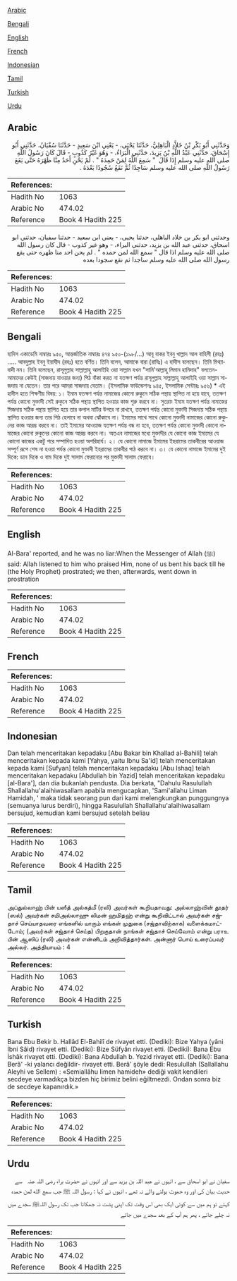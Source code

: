 [Arabic](#arabic)

[Bengali](#bengali)

[English](#english)

[French](#french)

[Indonesian](#indonesian)

[Tamil](#tamil)

[Turkish](#turkish)

[Urdu](#urdu)

## Arabic


<div dir="rtl" lang="ar" style={{fontSize:'larger',backgroundColor:'#f8f9fa',padding:20}}>
وَحَدَّثَنِي أَبُو بَكْرِ بْنُ خَلاَّدٍ الْبَاهِلِيُّ، حَدَّثَنَا يَحْيَى، - يَعْنِي ابْنَ سَعِيدٍ - حَدَّثَنَا سُفْيَانُ، حَدَّثَنِي أَبُو إِسْحَاقَ، حَدَّثَنِي عَبْدُ اللَّهِ بْنُ يَزِيدَ، حَدَّثَنِي الْبَرَاءُ، - وَهُوَ غَيْرُ كَذُوبٍ - قَالَ كَانَ رَسُولُ اللَّهِ صلى الله عليه وسلم إِذَا قَالَ ‏ "‏ سَمِعَ اللَّهُ لِمَنْ حَمِدَهُ ‏"‏ ‏.‏ لَمْ يَحْنِ أَحَدٌ مِنَّا ظَهْرَهُ حَتَّى يَقَعَ رَسُولُ اللَّهِ صلى الله عليه وسلم سَاجِدًا ثُمَّ نَقَعُ سُجُودًا بَعْدَهُ ‏.‏
</div>
<div style={{backgroundColor:'#f8f9fa',padding:20, marginBottom: 10}}><table> <thead> <tr> <th>References:</th> <th></th> </tr> </thead> <tbody><tr><td>Hadith No</td><td>1063</td></tr><tr><td>Arabic No</td><td>474.02</td></tr><tr><td>Reference</td><td>Book 4 Hadith 225</td></tr></tbody></table></div>


<div dir="rtl" lang="ar" style={{fontSize:'larger',backgroundColor:'#f8f9fa',padding:20}}>
وحدثني ابو بكر بن خلاد الباهلي، حدثنا يحيى، - يعني ابن سعيد - حدثنا سفيان، حدثني ابو اسحاق، حدثني عبد الله بن يزيد، حدثني البراء، - وهو غير كذوب - قال كان رسول الله صلى الله عليه وسلم اذا قال " سمع الله لمن حمده " . لم يحن احد منا ظهره حتى يقع رسول الله صلى الله عليه وسلم ساجدا ثم نقع سجودا بعده
</div>
<div style={{backgroundColor:'#f8f9fa',padding:20, marginBottom: 10}}><table> <thead> <tr> <th>References:</th> <th></th> </tr> </thead> <tbody><tr><td>Hadith No</td><td>1063</td></tr><tr><td>Arabic No</td><td>474.02</td></tr><tr><td>Reference</td><td>Book 4 Hadith 225</td></tr></tbody></table></div>

## Bengali


<div dir="ltr" lang="bn" style={{fontSize:'larger',backgroundColor:'#f8f9fa',padding:20}}>
হাদিস একাডেমি নাম্বারঃ ৯৫০, আন্তর্জাতিক নাম্বারঃ ৪৭৪ ৯৫০-(১৯৮/...) আবূ বাকর ইবনু খাল্লাদ আল বাহিলী (রহঃ) ..... আবদুল্লাহ ইবনু ইয়াযীদ (রহঃ) হতে বর্ণিত। তিনি বলেন, আমাকে বারা (রাযিঃ) এ হাদীস বলেছেন। তিনি মিথ্যাবাদী নন। তিনি বলেছেন, রাসূলুল্লাহ সাল্লাল্লাহু আলাইহি ওয়া সাল্লাম যখন "সামি'আল্লাহু লিমান হামিদাহ" বলতেন- আমাদের কেউই (সাজদায় যাওয়ার জন্য) পিঠ বাঁকা করত না যতক্ষণ পর্যন্ত রাসূলুল্লাহ সাল্লাল্লাহু আলাইহি ওয়া সাল্লাম সাজদায় না যেতেন। তার পরে আমরা সাজদায় যেতাম। (ইসলামিক ফাউন্ডেশনঃ ৯৪৫, ইসলামিক সেন্টারঃ ৯৫৬) * এই হাদীস হতে শিক্ষণীয় বিষয়: ১। ইমাম যতক্ষণ পর্যন্ত নামাজের কোনো রুকুনে সঠিক পন্থায় স্থাপিত না হয়ে যাবে, ততক্ষণ পর্যন্ত কোনো মুক্তাদী সেই রুকুনে সঠিক পন্থায় স্থাপিত হওয়ার কাজ শুরু করবে না। সুতরাং ইমাম যতক্ষণ পর্যন্ত নামাজের সিজদায় সঠিক পন্থায় স্থাপিত হয়ে তার কপাল মাটির উপরে না রাখবে, ততক্ষণ পর্যন্ত কোনো মুক্তাদী সিজদায় সঠিক পন্থায় স্থাপিত হওয়ার জন্য তার পিঠ হেলাবে না অথবা ঝোঁকাবে না। ইমামের সাথে সাথে কোনো মুক্তাদী নামাজের কোনো রুকুনের কাজ আরম্ভ করবে না। তাই ইমামের আওয়াজ যতক্ষণ পর্যন্ত বন্ধ না হবে, ততক্ষণ পর্যন্ত কোনো মুক্তাদী কোনো নামাজের কোনো রুকুনের কোনো কাজ আরম্ভ করবে না। অতএব নামাজের মধ্যে মুক্তাদীর যে কোনো কাজ ইমামের যে কোনো কাজের একটু পরে সম্পাদিত হওয়া অপরিহার্য। ২। যে কোনো নামাজে ইমামের ইহরামের তাকবীরের আওয়াজ সম্পূর্ণ রূপে শেষ না হওয়া পর্যন্ত কোনো মুক্তাদী ইহরামের তাকবীর পাঠ করবে না। ৩। যে কোনো নামাজে ইমামের দুই দিকে: ডান দিকে ও বাম দিকে দুই সালাম ফেরানোর পর মুক্তাদী সালাম ফেরাবে।
</div>
<div style={{backgroundColor:'#f8f9fa',padding:20, marginBottom: 10}}><table> <thead> <tr> <th>References:</th> <th></th> </tr> </thead> <tbody><tr><td>Hadith No</td><td>1063</td></tr><tr><td>Arabic No</td><td>474.02</td></tr><tr><td>Reference</td><td>Book 4 Hadith 225</td></tr></tbody></table></div>

## English


<div dir="ltr" lang="en" style={{fontSize:'larger',backgroundColor:'#f8f9fa',padding:20}}>
Al-Bara' reported, and he was no liar:When the Messenger of Allah (ﷺ) said: Allah listened to him who praised Him, none of us bent his back till he (the Holy Prophet) prostrated; we then, afterwards, went down in prostration
</div>
<div style={{backgroundColor:'#f8f9fa',padding:20, marginBottom: 10}}><table> <thead> <tr> <th>References:</th> <th></th> </tr> </thead> <tbody><tr><td>Hadith No</td><td>1063</td></tr><tr><td>Arabic No</td><td>474.02</td></tr><tr><td>Reference</td><td>Book 4 Hadith 225</td></tr></tbody></table></div>

## French


<div dir="ltr" lang="fr" style={{fontSize:'larger',backgroundColor:'#f8f9fa',padding:20}}>

</div>
<div style={{backgroundColor:'#f8f9fa',padding:20, marginBottom: 10}}><table> <thead> <tr> <th>References:</th> <th></th> </tr> </thead> <tbody><tr><td>Hadith No</td><td>1063</td></tr><tr><td>Arabic No</td><td>474.02</td></tr><tr><td>Reference</td><td>Book 4 Hadith 225</td></tr></tbody></table></div>

## Indonesian


<div dir="ltr" lang="id" style={{fontSize:'larger',backgroundColor:'#f8f9fa',padding:20}}>
Dan telah menceritakan kepadaku [Abu Bakar bin Khallad al-Bahili] telah menceritakan kepada kami [Yahya, yaitu Ibnu Sa'id] telah menceritakan kepada kami [Sufyan] telah menceritakan kepadaku [Abu Ishaq] telah menceritakan kepadaku [Abdullah bin Yazid] telah menceritakan kepadaku [al-Bara'], dan dia bukanlah pendusta. Dia berkata, "Dahulu Rasulullah Shallallahu'alaihiwasallam apabila mengucapkan, 'Sami'allahu Liman Hamidah, ' maka tidak seorang pun dari kami melengkungkan punggungnya (semuanya lurus berdiri), hingga Rasulullah Shallallahu'alaihiwasallam bersujud, kemudian kami bersujud setelah beliau
</div>
<div style={{backgroundColor:'#f8f9fa',padding:20, marginBottom: 10}}><table> <thead> <tr> <th>References:</th> <th></th> </tr> </thead> <tbody><tr><td>Hadith No</td><td>1063</td></tr><tr><td>Arabic No</td><td>474.02</td></tr><tr><td>Reference</td><td>Book 4 Hadith 225</td></tr></tbody></table></div>

## Tamil


<div dir="ltr" lang="ta" style={{fontSize:'larger',backgroundColor:'#f8f9fa',padding:20}}>
அப்துல்லாஹ் பின் யஸீத் அல்கத்மீ (ரலி) அவர்கள் கூறியதாவது: அல்லாஹ்வின் தூதர் (ஸல்) அவர்கள் சமிஅல்லாஹு லிமன் ஹமிதஹ் என்று கூறிவிட்டால் அவர்கள் சஜ்தாச் செய்யாதவரை எங்களில் யாரும் எங்கள் முதுகை (சஜ்தாவிற்காக) வளைக்கமாட்டோம்; (அவர்கள் சஜ்தாச் செய்த) பிறகுதான் நாங்கள் சஜ்தாச் செய்வோம் என்று பராஉ பின் ஆஸிப் (ரலி) அவர்கள் என்னிடம் அறிவித்தார்கள். அன்னார் பொய் உரைப்பவர் அல்லர். அத்தியாயம் : 4
</div>
<div style={{backgroundColor:'#f8f9fa',padding:20, marginBottom: 10}}><table> <thead> <tr> <th>References:</th> <th></th> </tr> </thead> <tbody><tr><td>Hadith No</td><td>1063</td></tr><tr><td>Arabic No</td><td>474.02</td></tr><tr><td>Reference</td><td>Book 4 Hadith 225</td></tr></tbody></table></div>

## Turkish


<div dir="ltr" lang="tr" style={{fontSize:'larger',backgroundColor:'#f8f9fa',padding:20}}>
Bana Ebu Bekir b. Hallâd El-Bahilî de rivayet etti. (Dediki): Bize Yahya (yâni İbni Sâid) rivayet etti. (Dediki): Bize Süfyân rivayet etti. (Dediki): Bana Ebu İshâk rivayet etti. (Dediki): Bana Abdullah b. Yezid rivayet etti. (Dediki): Bana Berâ' -ki yalancı değildir- rivayet etti. Berâ' şöyle dedi: ResuluIIah (Sallallahu Aleyhi ve Sellem) : «Semiallâhu Iimen hamideh» dediği vakit kendileri secdeye varmadıkça bizden hiç birimiz belini eğiltmezdi. Ondan sonra biz de secdeye kapanırdık.»
</div>
<div style={{backgroundColor:'#f8f9fa',padding:20, marginBottom: 10}}><table> <thead> <tr> <th>References:</th> <th></th> </tr> </thead> <tbody><tr><td>Hadith No</td><td>1063</td></tr><tr><td>Arabic No</td><td>474.02</td></tr><tr><td>Reference</td><td>Book 4 Hadith 225</td></tr></tbody></table></div>

## Urdu


<div dir="rtl" lang="ur" style={{fontSize:'larger',backgroundColor:'#f8f9fa',padding:20}}>
سفیان نے ابو اسحاق سے ، انہوں نے عبد اللہ بن یزید سے اور انہوں نے حضرت براء ‌رضی ‌اللہ ‌عنہ ‌ ‌ سے حدیث بیان کی اور وہ جھوٹ بولنے والے نہ تھے ، انہوں نے کہا : رسول اللہ ﷺ جب سمع الله لمن حمدہ کہتے تو ہم میں سے کوئی ایک بھی اس وقت تک اپنی پشت نہ جھکاتا جب تک رسول اللہﷺ سجدے میں نہ چلے جاتے ، پھر ہم آپ کے بعد سجدے میں جاتے
</div>
<div style={{backgroundColor:'#f8f9fa',padding:20, marginBottom: 10}}><table> <thead> <tr> <th>References:</th> <th></th> </tr> </thead> <tbody><tr><td>Hadith No</td><td>1063</td></tr><tr><td>Arabic No</td><td>474.02</td></tr><tr><td>Reference</td><td>Book 4 Hadith 225</td></tr></tbody></table></div>